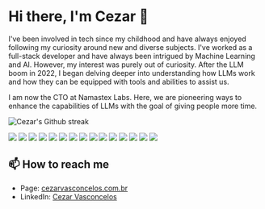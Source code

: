 # Hi there, I'm Cezar 👋

I've been involved in tech since my childhood and have always enjoyed following my curiosity around new and diverse subjects. I've worked as a full-stack developer and have always been intrigued by Machine Learning and AI. However, my interest was purely out of curiosity. After the LLM boom in 2022, I began delving deeper into understanding how LLMs work and how they can be equipped with tools and abilities to assist us.

I am now the CTO at Namastex Labs. Here, we are pioneering ways to enhance the capabilities of LLMs with the goal of giving people more time.


![Cezar's Github streak](https://github-readme-streak-stats.herokuapp.com/?user=vasconceloscezar&stroke=ffffff&background=0E1217&ring=e25822&fire=e25822&currStreakNum=ffffff&currStreakLabel=fff&sideNums=ffffff&sideLabels=8B959E&dates=ffffff&mode=weekly&card_width=1080)

![](https://img.shields.io/badge/Python-%233776AB.svg?style=for-the-badge&logo=python&logoColor=white)
![](https://img.shields.io/badge/JavaScript-%23323330.svg?style=for-the-badge&logo=javascript&logoColor=%23F7DF1E)
![](https://img.shields.io/badge/HTML5-%23E34F26.svg?style=for-the-badge&logo=html5&logoColor=white)
![](https://img.shields.io/badge/CSS3-%231572B6.svg?style=for-the-badge&logo=css3&logoColor=white)
![](https://img.shields.io/badge/SQL-%23025E8C.svg?style=for-the-badge&logo=sqlite&logoColor=white)
![](https://img.shields.io/badge/Node.js-%2343853D.svg?style=for-the-badge&logo=node.js&logoColor=white)
![](https://img.shields.io/badge/React-%2320232a.svg?style=for-the-badge&logo=react&logoColor=%2361DAFB)
![](https://img.shields.io/badge/MongoDB-%234ea94b.svg?style=for-the-badge&logo=mongodb&logoColor=white)
![](https://img.shields.io/badge/Git-%23F05033.svg?style=for-the-badge&logo=git&logoColor=white)
![](https://img.shields.io/badge/PowerShell-%235391FE.svg?style=for-the-badge&logo=powershell&logoColor=white)
![](https://img.shields.io/badge/CI/CD-%23C7D4F5.svg?style=for-the-badge&logo=jenkins&logoColor=white)
![](https://img.shields.io/badge/Rust-%23000000.svg?style=for-the-badge&logo=rust&logoColor=white)
![](https://img.shields.io/badge/Java-%23ED8B00.svg?style=for-the-badge&logo=java&logoColor=white)
![](https://img.shields.io/badge/AWS-%23FF9900.svg?style=for-the-badge&logo=amazon-aws&logoColor=white)
![](https://img.shields.io/badge/PostHog-%231D3557.svg?style=for-the-badge&logo=posthog&logoColor=white)


## 📫 How to reach me

- Page: [cezarvasconcelos.com.br](https://cezarvasconcelos.com.br)
- LinkedIn: [Cezar Vasconcelos](https://www.linkedin.com/in/cezarvasconcelos)

